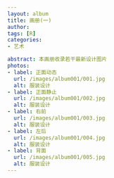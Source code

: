 ```yaml
---
layout: album
title: 画册(一)
author: 
tags: [R]
categories:
- 艺术

abstract: 本画册收录若干最新设计图片
photos:
- label: 正面动态
  url: /images/album001/001.jpg
  alt: 服装设计
- label: 正面静止
  url: /images/album001/002.jpg
  alt: 服装设计
- label: 右前
  url: /images/album001/003.jpg
  alt: 服装设计
- label: 左后
  url: /images/album001/004.jpg
  alt: 服装设计
- label: 背面
  url: /images/album001/005.jpg
  alt: 服装设计
---
```

